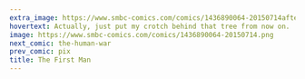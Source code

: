 ```yaml
---
extra_image: https://www.smbc-comics.com/comics/1436890064-20150714after.png
hovertext: Actually, just put my crotch behind that tree from now on.
image: https://www.smbc-comics.com/comics/1436890064-20150714.png
next_comic: the-human-war
prev_comic: pix
title: The First Man
---
```


